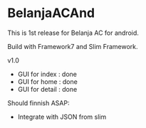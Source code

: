 # BelanjaACAnd
This is 1st release for Belanja AC for android.

Build with Framework7 and Slim Framework.

v1.0
- GUI for index : done
- GUI for home : done
- GUI for detail : done

Should finnish ASAP:
- Integrate with JSON from slim
